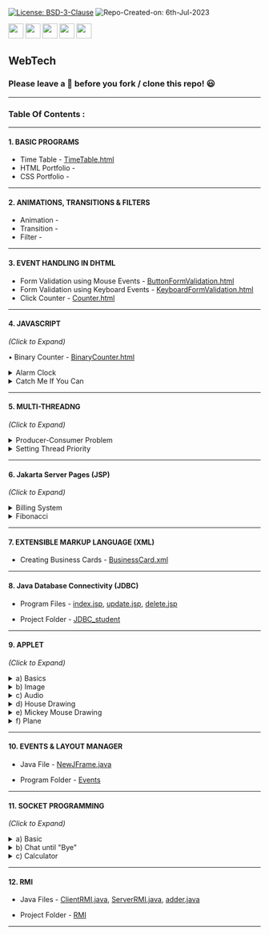 [![License: BSD-3-Clause](https://img.shields.io/badge/License-BSD_3--Clause-blue.svg?style=for-the-badge)](https://opensource.org/licenses/BSD-3-Clause)   ![Repo-Created-on: 6th-Jul-2023](https://img.shields.io/badge/Repo_Created_on-6th_Jul_2023-blue.svg?style=for-the-badge)     

<img src="https://img.shields.io/badge/-HTML-blue?style=for-the-badge&logo=html5&logoColor=white" height="30">   <img src="https://img.shields.io/badge/-CSS-blue?style=for-the-badge&logo=css3&logoColor=white" height="30">   <img src="https://img.shields.io/badge/-JavaScript-blue?style=for-the-badge&logo=javascript&logoColor=white" height="30">   <img src="https://img.shields.io/badge/-Java-blue?style=for-the-badge&logo=java&logoColor=white" height="30">   <img src="https://img.shields.io/github/repo-size/DeepthiTabithaBennet/WebTech?color=blue&style=for-the-badge" height="30">

## WebTech

### Please leave a 🌟 before you fork / clone this repo! 😃

----

### Table Of Contents :

-----

[//]: # (---------------------------------------------------------------------------------------------)

#### 1. BASIC PROGRAMS

  * Time Table - [TimeTable.html](https://github.com/DeepthiTabithaBennet/WebTech/blob/main/TimeTable.html)
  * HTML Portfolio - 
  * CSS Portfolio - 

-----

[//]: # (---------------------------------------------------------------------------------------------)

#### 2. ANIMATIONS, TRANSITIONS & FILTERS

  * Animation - []()
  * Transition  - 
  * Filter - 

-----

[//]: # (---------------------------------------------------------------------------------------------)

#### 3. EVENT HANDLING IN DHTML

  * Form Validation using Mouse Events - [ButtonFormValidation.html](https://github.com/DeepthiTabithaBennet/WebTech/blob/main/ButtonFormValidation.html)
  * Form Validation using Keyboard Events - [KeyboardFormValidation.html](https://github.com/DeepthiTabithaBennet/WebTech/blob/main/KeyboardFormValidation.html)
  * Click Counter - [Counter.html](https://github.com/DeepthiTabithaBennet/WebTech/blob/main/Counter.html)
  
-----

[//]: # (---------------------------------------------------------------------------------------------)

#### 4. JAVASCRIPT
_(Click to Expand)_

• Binary Counter - [BinaryCounter.html](https://github.com/DeepthiTabithaBennet/WebTech/blob/main/BinaryCounter.html)

<details>
<summary> Alarm Clock </summary> 
<p> 
 
  * Program Files - [index.html](https://github.com/DeepthiTabithaBennet/WebTech/blob/main/AlarmClock/index.html), [styles.css](https://github.com/DeepthiTabithaBennet/WebTech/blob/main/AlarmClock/styles.css), [main.js](https://github.com/DeepthiTabithaBennet/WebTech/blob/main/AlarmClock/main.js)

  * Project Folder - [AlarmClock](https://github.com/DeepthiTabithaBennet/WebTech/tree/main/AlarmClock)
    
 </p>
</details>

  <details>
<summary> Catch Me If You Can </summary> 
<p> 
 
  * Program Files - [index.html](https://github.com/DeepthiTabithaBennet/WebTech/blob/main/CatchMeIfYouCan/index.html), [style.css](https://github.com/DeepthiTabithaBennet/WebTech/blob/main/CatchMeIfYouCan/style.css), [main.js](https://github.com/DeepthiTabithaBennet/WebTech/blob/main/CatchMeIfYouCan/main.js)

  * Project Folder - [CatchMeIfYouCan](https://github.com/DeepthiTabithaBennet/WebTech/tree/main/CatchMeIfYouCan)

 </p>
</details>

-----

[//]: # (---------------------------------------------------------------------------------------------)

#### 5. MULTI-THREADNG
_(Click to Expand)_

<details>
<summary> Producer-Consumer Problem </summary>
<p> 

  * Program Files - [Producer.java](https://github.com/DeepthiTabithaBennet/WebTech/blob/main/multiThreading/src/multithreading1/Producer.java), [Consumer.java](https://github.com/DeepthiTabithaBennet/WebTech/blob/main/multiThreading/src/multithreading1/Consumer.java), [MultiThreading2.java](https://github.com/DeepthiTabithaBennet/WebTech/blob/main/multiThreading/src/multithreading1/MultiThreading2.java)
 
  * Project Folder - [multiThreading](https://github.com/DeepthiTabithaBennet/WebTech/tree/main/multiThreading)

 </p>
</details>

<details>
<summary> Setting Thread Priority </summary>
<p> 

  * Program File - [Priority.java](https://github.com/DeepthiTabithaBennet/WebTech/blob/main/MultiThreading2/src/multithreading2/Priority.java)
 
  * Project Folder - [MultiThreading2](https://github.com/DeepthiTabithaBennet/WebTech/tree/main/MultiThreading2)

 </p>
</details>

-----

[//]: # (---------------------------------------------------------------------------------------------)

#### 6. Jakarta Server Pages (JSP)
_(Click to Expand)_

<details>
<summary> Billing System </summary>
<p> 

  * Program Files - [index.html](https://github.com/DeepthiTabithaBennet/WebTech/blob/main/JSP_BillDiscount/build/web/index.html), [discount.jsp](https://github.com/DeepthiTabithaBennet/WebTech/blob/main/JSP_BillDiscount/build/web/discount.jsp), [calc.jsp](https://github.com/DeepthiTabithaBennet/WebTech/blob/main/JSP_BillDiscount/build/web/calc.jsp)
 
  * Project Folder - [JSP_BillDiscount](https://github.com/DeepthiTabithaBennet/WebTech/tree/main/JSP_BillDiscount)

 </p>
</details>

<details>
<summary> Fibonacci </summary>
<p> 

  * Program Files - [index.html](https://github.com/DeepthiTabithaBennet/WebTech/blob/main/JSP_Fibonacci/build/web/index.html), [Factorial.jsp](https://github.com/DeepthiTabithaBennet/WebTech/blob/main/JSP_Fibonacci/build/web/Factorial.jsp)
 
  * Project Folder - [JSP_Fibonacci](https://github.com/DeepthiTabithaBennet/WebTech/tree/main/JSP_Fibonacci)

 </p>
</details>

-----

[//]: # (---------------------------------------------------------------------------------------------)

#### 7. EXTENSIBLE MARKUP LANGUAGE (XML)

  * Creating Business Cards - [BusinessCard.xml](https://github.com/DeepthiTabithaBennet/WebTech/blob/main/BusinessCard.xml)

-----

[//]: # (---------------------------------------------------------------------------------------------)

#### 8. Java Database Connectivity (JDBC)

  * Program Files - [index.jsp](https://github.com/DeepthiTabithaBennet/WebTech/blob/main/JDBC_student/web/index.jsp), [update.jsp](https://github.com/DeepthiTabithaBennet/WebTech/blob/main/JDBC_student/web/update.jsp), [delete.jsp](https://github.com/DeepthiTabithaBennet/WebTech/blob/main/JDBC_student/web/delete.jsp)
 
  * Project Folder - [JDBC_student](https://github.com/DeepthiTabithaBennet/WebTech/tree/main/JDBC_student)

-----

[//]: # (---------------------------------------------------------------------------------------------)

#### 9. APPLET
_(Click to Expand)_

<details>
<summary> a) Basics </summary>
<p> 

  * Java File - [NewApplet.java](https://github.com/DeepthiTabithaBennet/Java/blob/main/Applet_StringLineRect/src/NewApplet.java)
 
  * Program Folder - [Applet_StringLineRect](https://github.com/DeepthiTabithaBennet/Java/tree/main/Applet_StringLineRect)

 </p>
</details>

<details>
<summary> b) Image </summary>
<p> 

  * Java File - [DisplayImage.java](https://github.com/DeepthiTabithaBennet/Java/blob/main/Applet_Image/src/DisplayImage.java)
 
  * Program Folder - [Applet_Image](https://github.com/DeepthiTabithaBennet/Java/tree/main/Applet_Image)

 </p>
</details>

<details>
<summary> c) Audio </summary>
<p> 

  * Java File - [NewApplet.java](https://github.com/DeepthiTabithaBennet/Java/blob/main/Applet_Audio/src/NewApplet.java)
 
  * Program Folder - [Applet_Audio](https://github.com/DeepthiTabithaBennet/Java/tree/main/Applet_Audio)

 </p>
</details>

<details>
<summary> d) House Drawing </summary>
<p> 

  * Java File - [HouseDrawing.java](https://github.com/DeepthiTabithaBennet/Java/blob/main/Applet_House/src/HouseDrawing.java)
 
  * Program Folder - [Applet_House](https://github.com/DeepthiTabithaBennet/Java/tree/main/Applet_House)

 </p>
</details>

<details>
<summary> e) Mickey Mouse Drawing </summary>
<p> 

  * Java File [MickeyMouse.java](https://github.com/DeepthiTabithaBennet/Java/blob/main/Applet_MickeyMouse/src/MickeyMouse.java)
 
  * Program Folder - [Applet_MickeyMouse](https://github.com/DeepthiTabithaBennet/Java/tree/main/Applet_MickeyMouse)

 </p>
</details>

<details>
<summary> f) Plane </summary>
<p> 

  * Java File - [Plane.java](https://github.com/DeepthiTabithaBennet/Java/blob/main/Applet_Plane/src/Plane.java)
 
  * Program Folder - [Applet_Plane](https://github.com/DeepthiTabithaBennet/Java/tree/main/Applet_Plane)

 </p>
</details>

-----

[//]: # (---------------------------------------------------------------------------------------------)

#### 10. EVENTS & LAYOUT MANAGER

  * Java File - [NewJFrame.java](https://github.com/DeepthiTabithaBennet/Java/blob/main/Events/src/NewJFrame.java)
 
  * Program Folder - [Events](https://github.com/DeepthiTabithaBennet/Java/tree/main/Events)

-----

[//]: # (---------------------------------------------------------------------------------------------)

#### 11. SOCKET PROGRAMMING
_(Click to Expand)_
<details>
<summary> a) Basic </summary>
<p> 

  * Basic Client Java File - [BasicClient.java](https://github.com/DeepthiTabithaBennet/Java/blob/main/BasicClient/src/BasicClient.java)

  * Basic Client Program Folder - [BasicClient](https://github.com/DeepthiTabithaBennet/Java/tree/main/BasicClient)
 
  * Basic Server Java File - [BasicServer.java](https://github.com/DeepthiTabithaBennet/Java/blob/main/BasicServer/src/BasicServer.java)

  * Basic Server Program Folder - [BasicServer](https://github.com/DeepthiTabithaBennet/Java/tree/main/BasicServer)

 </p>
</details>

<details>
<summary> b) Chat until "Bye" </summary>
<p> 

  * [Set](https://github.com/DeepthiTabithaBennet/TheDataStructuresSurvivalKit/blob/main/Set/Set.cpp)
 
  * [Disjoint Sets](https://github.com/DeepthiTabithaBennet/TheDataStructuresSurvivalKit/blob/main/Set/Disjoint_Set.cpp)

 </p>
</details>

<details>
<summary> c) Calculator </summary>
<p> 

  * Calculator Client Java File - [CalculatorClient.java](https://github.com/DeepthiTabithaBennet/Java/blob/main/CalculatorClient/src/CalculatorClient.java)
 
  * Calculator Client Program Folder - [CalculatorClient](https://github.com/DeepthiTabithaBennet/Java/tree/main/CalculatorClient)

  * Calculator Server Java File - [CalculatorServer.java](https://github.com/DeepthiTabithaBennet/Java/blob/main/CalculatorServer/src/CalculatorServer.java)

  * Calculator Server Program Folder - [CalculatorServer](https://github.com/DeepthiTabithaBennet/Java/tree/main/CalculatorServer)

 </p>
</details>

-----

[//]: # (---------------------------------------------------------------------------------------------)

#### 12. RMI
    
  * Java Files - [ClientRMI.java](https://github.com/DeepthiTabithaBennet/Java/blob/main/RMI/src/ClientRMI.java), [ServerRMI.java](https://github.com/DeepthiTabithaBennet/Java/blob/main/RMI/src/ServerRMI.java), [adder.java](https://github.com/DeepthiTabithaBennet/Java/blob/main/RMI/src/adder.java)
 
  * Project Folder - [RMI](https://github.com/DeepthiTabithaBennet/Java/tree/main/RMI)

-----
